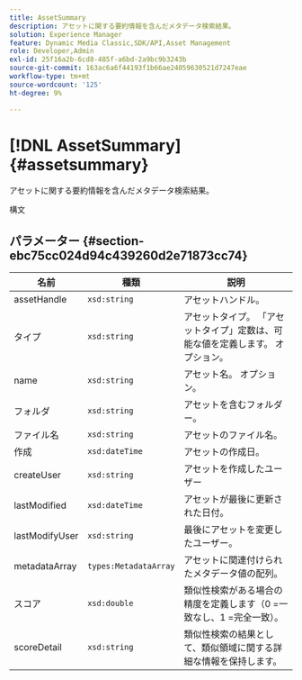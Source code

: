 ```yaml
---
title: AssetSummary
description: アセットに関する要約情報を含んだメタデータ検索結果。
solution: Experience Manager
feature: Dynamic Media Classic,SDK/API,Asset Management
role: Developer,Admin
exl-id: 25f16a2b-6cd8-485f-a6bd-2a9bc9b3243b
source-git-commit: 163ac6a6f44193f1b66ae24059630521d7247eae
workflow-type: tm+mt
source-wordcount: '125'
ht-degree: 9%

---
```


# [!DNL AssetSummary]{#assetsummary}

アセットに関する要約情報を含んだメタデータ検索結果。

構文

## パラメーター {#section-ebc75cc024d94c439260d2e71873cc74}

| 名前 | 種類 | 説明 |
|---|---|---|
| assetHandle | `xsd:string` | アセットハンドル。 |
| タイプ | `xsd:string` | アセットタイプ。 「アセットタイプ」定数は、可能な値を定義します。 オプション。 |
| name | `xsd:string` | アセット名。 オプション。 |
| フォルダ | `xsd:string` | アセットを含むフォルダー。 |
| ファイル名 | `xsd:string` | アセットのファイル名。 |
| 作成 | `xsd:dateTime` | アセットの作成日。 |
| createUser | `xsd:string` | アセットを作成したユーザー |
| lastModified | `xsd:dateTime` | アセットが最後に更新された日付。 |
| lastModifyUser | `xsd:string` | 最後にアセットを変更したユーザー。 |
| metadataArray | `types:MetadataArray` | アセットに関連付けられたメタデータ値の配列。 |
| スコア | `xsd:double` | 類似性検索がある場合の精度を定義します（0 =一致なし、1 =完全一致）。 |
| scoreDetail | `xsd:string` | 類似性検索の結果として、類似領域に関する詳細な情報を保持します。 |
